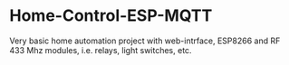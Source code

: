 # Home-Control-ESP-MQTT
Very basic home automation project with web-intrface, ESP8266 and RF 433 Mhz modules, i.e. relays, light switches, etc.
